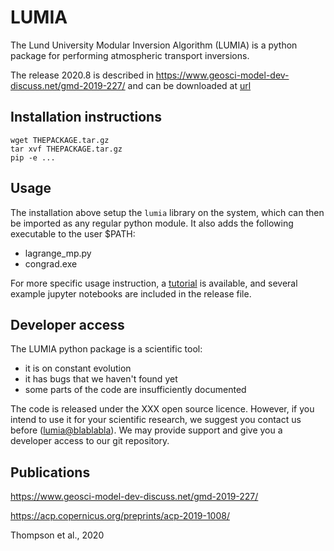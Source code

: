 # LUMIA

The Lund University Modular Inversion Algorithm (LUMIA) is a python package for performing atmospheric transport inversions.

The release 2020.8 is described in https://www.geosci-model-dev-discuss.net/gmd-2019-227/ and can be downloaded at [url](lumia.202008.tar.gz)

## Installation instructions

```
wget THEPACKAGE.tar.gz
tar xvf THEPACKAGE.tar.gz
pip -e ...
```

## Usage

The installation above setup the `lumia` library on the system, which can then be imported as any regular python module.
It also adds the following executable to the user $PATH:
- lagrange_mp.py
- congrad.exe

For more specific usage instruction, a [tutorial](GMDD/var4d.html) is available, and several example jupyter notebooks are included in the release file.

## Developer access

The LUMIA python package is a scientific tool:
- it is on constant evolution
- it has bugs that we haven't found yet
- some parts of the code are insufficiently documented

The code is released under the XXX open source licence. However, if you intend to use it for your scientific research, we suggest you contact us before ([lumia@blablabla](email)). We may provide support and give you a developer access to our git repository.

## Publications

https://www.geosci-model-dev-discuss.net/gmd-2019-227/

https://acp.copernicus.org/preprints/acp-2019-1008/

Thompson et al., 2020
